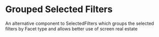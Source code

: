 # Grouped Selected Filters
An alternative component to SelectedFilters which groups the selected filters by Facet type and allows better use of screen real estate
